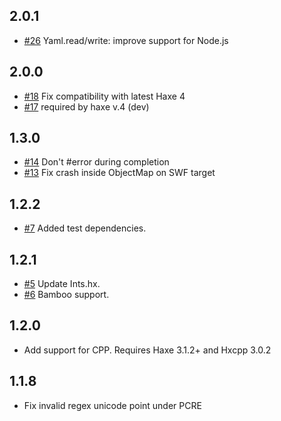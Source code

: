 ## 2.0.1

- [#26](https://github.com/mikestead/hx-yaml/pull/26) Yaml.read/write:
  improve support for Node.js

## 2.0.0

- [#18](https://github.com/mikestead/hx-yaml/pull/18) Fix compatibility with
  latest Haxe 4
- [#17](https://github.com/mikestead/hx-yaml/pull/17) required by haxe v.4 (dev)

## 1.3.0

- [#14](https://github.com/mikestead/hx-yaml/pull/13) Don't #error during
  completion
- [#13](https://github.com/mikestead/hx-yaml/pull/13) Fix crash inside ObjectMap
  on SWF target

## 1.2.2

- [#7](https://github.com/mikestead/hx-yaml/pull/7) Added test dependencies.

## 1.2.1

- [#5](https://github.com/mikestead/hx-yaml/pull/5) Update Ints.hx.
- [#6](https://github.com/mikestead/hx-yaml/pull/6) Bamboo support.

## 1.2.0

- Add support for CPP. Requires Haxe 3.1.2+ and Hxcpp 3.0.2

## 1.1.8

- Fix invalid regex unicode point under PCRE
